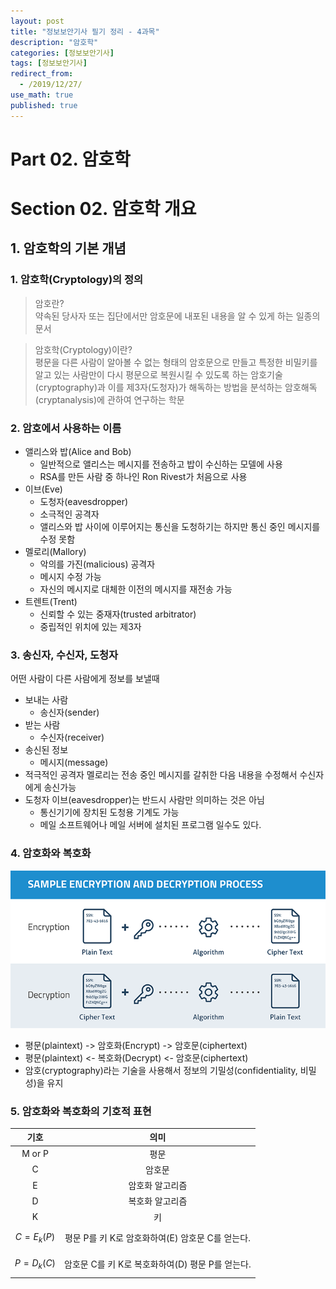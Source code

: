 ```yaml
---
layout: post
title: "정보보안기사 필기 정리 - 4과목"
description: "암호학"
categories: [정보보안기사]
tags: [정보보안기사]
redirect_from:
  - /2019/12/27/
use_math: true
published: true
---
```


# Part 02. 암호학

# Section 02. 암호학 개요

## 1. 암호학의 기본 개념

### 1. 암호학(Cryptology)의 정의

> 암호란?<br>
> 약속된 당사자 또는 집단에서만 암호문에 내포된 내용을 알 수 있게 하는 일종의 문서

> 암호학(Cryptology)이란?<br>
> 평문을 다른 사람이 알아볼 수 없는 형태의 암호문으로 만들고
> 특정한 비밀키를 알고 있는 사람만이 다시 평문으로 복원시킬 수 있도록 하는 암호기술(cryptography)과
> 이를 제3자(도청자)가 해독하는 방법을 분석하는 암호해독(cryptanalysis)에 관하여 연구하는 학문

### 2. 암호에서 사용하는 이름

- 앨리스와 밥(Alice and Bob)
  - 일반적으로 앨리스는 메시지를 전송하고 밥이 수신하는 모델에 사용
  - RSA를 만든 사람 중 하나인 Ron Rivest가 처음으로 사용
- 이브(Eve)
  - 도청자(eavesdropper)
  - 소극적인 공격자
  - 앨리스와 밥 사이에 이루어지는 통신을 도청하기는 하지만 통신 중인 메시지를 수정 못함
- 멜로리(Mallory)
  - 악의를 가진(malicious) 공격자
  - 메시지 수정 가능
  - 자신의 메시지로 대체한 이전의 메시지를 재전송 가능
- 트렌트(Trent)
  - 신뢰할 수 있는 중재자(trusted arbitrator)
  - 중립적인 위치에 있는 제3자

### 3. 송신자, 수신자, 도청자

어떤 사람이 다른 사람에게 정보를 보낼때

- 보내는 사람
  - 송신자(sender)
- 받는 사람
  - 수신자(receiver)
- 송신된 정보
  - 메시지(message)
- 적극적인 공격자 멜로리는 전송 중인 메시지를 갈취한 다음 내용을 수정해서 수신자에게 송신가능
- 도청자 이브(eavesdropper)는 반드시 사람만 의미하는 것은 아님
  - 통신기기에 장치된 도청용 기계도 가능
  - 메일 소프트웨어나 메일 서버에 설치된 프로그램 일수도 있다.

### 4. 암호화와 복호화

<img src="/assets/images/posts/2019-12-27-information-security-4/In_Page_Encryption_Decryption_Diagram_700.png">

- 평문(plaintext) -> 암호화(Encrypt) -> 암호문(ciphertext)
- 평문(plaintext) <- 복호화(Decrypt) <- 암호문(ciphertext)
- 암호(cryptography)라는 기술을 사용해서 정보의 기밀성(confidentiality, 비밀성)을 유지

### 5. 암호화와 복호화의 기호적 표현

|       기호       |                       의미                       |
| :--------------: | :----------------------------------------------: |
|      M or P      |                       평문                       |
|        C         |                      암호문                      |
|        E         |                 암호화 알고리즘                  |
|        D         |                 복호화 알고리즘                  |
|        K         |                        키                        |
| $$ C = E_k(P) $$ | 평문 P를 키 K로 암호화하여(E) 암호문 C를 얻는다. |
| $$ P = D_k(C) $$ | 암호문 C를 키 K로 복호화하여(D) 평문 P를 얻는다. |
